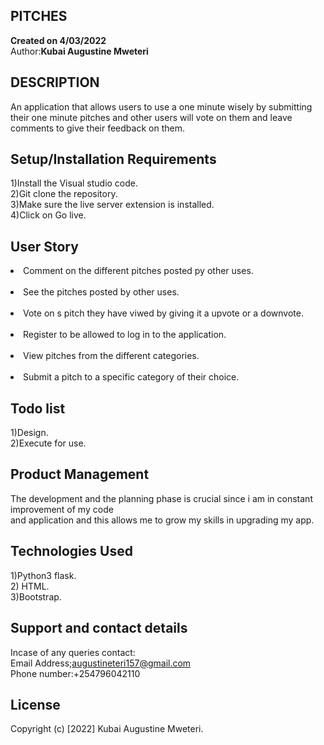 ## PITCHES
 <strong>Created on 4/03/2022</strong><br>
 Author:<strong>Kubai Augustine Mweteri</strong>

 ## DESCRIPTION
An application that allows users to use a one minute wisely by submitting their one minute pitches and other users will vote on them and leave comments to give their feedback on them.

 ## Setup/Installation Requirements
1)Install the Visual studio code.<br>2)Git clone the repository.<br>3)Make sure the live server extension is installed.<br>4)Click on Go live.
## User Story
<li>Comment on the different pitches posted py other uses.</li><br>
<li>See the pitches posted by other uses.</li><br>
<li>Vote on s pitch they have viwed by giving it a upvote or a downvote.</li><br>
<li>Register to be allowed to log in to the application.</li><br>
<li>View pitches from the different categories.</li><br>
<li>Submit a pitch to a specific category of their choice.

## Todo list
1)Design.<br>2)Execute for  use.

## Product Management
The development and the planning phase is crucial since i am in constant improvement of my code<br>
and application and this allows me to grow my skills in upgrading my app.

## Technologies Used
1)Python3 flask.<br>2) HTML.<br> 3)Bootstrap.

## Support and contact details
Incase of any queries contact:<br>
Email Address;augustineteri157@gmail.com<br>
Phone number:+254796042110

## License
Copyright (c) [2022] Kubai Augustine Mweteri.